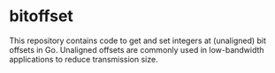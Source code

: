 # bitoffset

This repository contains code to get and set integers at (unaligned) bit offsets in Go. Unaligned offsets are commonly used in 
low-bandwidth applications to reduce transmission size. 
